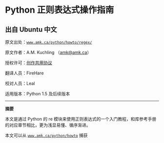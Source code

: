 # Python 正则表达式操作指南

## 出自 Ubuntu 中文

原文出处：[`www.amk.ca/python/howto/regex/`](http://www.amk.ca/python/howto/regex/ "http://www.amk.ca/python/howto/regex/")

原文作者：A.M. Kuchling （amk@amk.ca）

授权许可：[创作共用协议](http://www.creativecommons.cn/licenses/by-nc-sa/1.0/ "http://www.creativecommons.cn/licenses/by-nc-sa/1.0/")

翻译人员：FireHare

校对人员：Leal

适用版本：Python 1.5 及后续版本

* * *

**摘要**

本文是通过 Python 的 re 模块来使用正则表达式的一个入门教程，和库参考手册的对应章节相比，更为浅显易懂、循序渐进。

本文可以从 [`www.amk.ca/python/howto`](http://www.amk.ca/python/howto "http://www.amk.ca/python/howto") 捕获